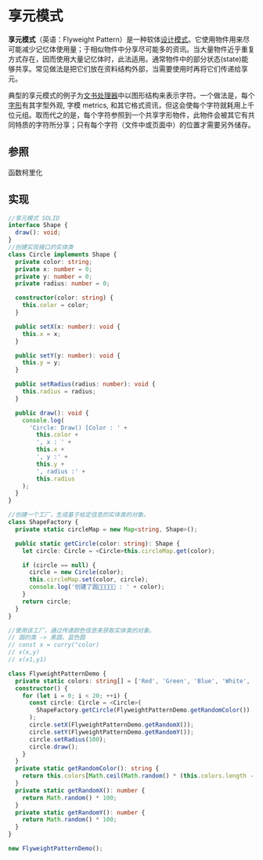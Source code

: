 # 享元模式

**享元模式**（英语：Flyweight Pattern）是一种软体[设计模式](https://zh.wikipedia.org/wiki/设计模式_(计算机))。它使用物件用来尽可能减少记忆体使用量；于相似物件中分享尽可能多的资讯。当大量物件近乎重复方式存在，因而使用大量记忆体时，此法适用。通常物件中的部分状态(state)能够共享。常见做法是把它们放在资料结构外部，当需要使用时再将它们传递给享元。

典型的享元模式的例子为[文书处理器](https://zh.wikipedia.org/wiki/文書處理器)中以图形结构来表示字符。一个做法是，每个[字形](https://zh.wikipedia.org/wiki/字形)有其字型外观, 字模 metrics, 和其它格式资讯，但这会使每个字符就耗用上千位元组。取而代之的是，每个字符参照到一个共享字形物件，此物件会被其它有共同特质的字符所分享；只有每个字符（文件中或页面中）的位置才需要另外储存。

## 参照

函数柯里化





## 实现

```typescript
//享元模式 SOLID
interface Shape {
  draw(): void;
}
//创建实现接口的实体类
class Circle implements Shape {
  private color: string;
  private x: number = 0;
  private y: number = 0;
  private radius: number = 0;

  constructor(color: string) {
    this.color = color;
  }

  public setX(x: number): void {
    this.x = x;
  }

  public setY(y: number): void {
    this.y = y;
  }

  public setRadius(radius: number): void {
    this.radius = radius;
  }

  public draw(): void {
    console.log(
      'Circle: Draw() [Color : ' +
        this.color +
        ', x : ' +
        this.x +
        ', y :' +
        this.y +
        ', radius :' +
        this.radius
    );
  }
}

//创建一个工厂，生成基于给定信息的实体类的对象。
class ShapeFactory {
  private static circleMap = new Map<string, Shape>();

  public static getCircle(color: string): Shape {
    let circle: Circle = <Circle>this.circleMap.get(color);

    if (circle == null) {
      circle = new Circle(color);
      this.circleMap.set(color, circle);
      console.log('创建了圆🐻🐻🐻🐻🐻 : ' + color);
    }
    return circle;
  }
}

//使用该工厂，通过传递颜色信息来获取实体类的对象。
// 圆的类 -> 黑圆、蓝色圆
// const x = curry("color)
// x(x,y)
// x(x1,y1)

class FlyweightPatternDemo {
  private static colors: string[] = ['Red', 'Green', 'Blue', 'White', 'Black'];
  constructor() {
    for (let i = 0; i < 20; ++i) {
      const circle: Circle = <Circle>(
        ShapeFactory.getCircle(FlyweightPatternDemo.getRandomColor())
      );
      circle.setX(FlyweightPatternDemo.getRandomX());
      circle.setY(FlyweightPatternDemo.getRandomY());
      circle.setRadius(100);
      circle.draw();
    }
  }
  private static getRandomColor(): string {
    return this.colors[Math.ceil(Math.random() * (this.colors.length - 1))];
  }
  private static getRandomX(): number {
    return Math.random() * 100;
  }
  private static getRandomY(): number {
    return Math.random() * 100;
  }
}

new FlyweightPatternDemo();
```

